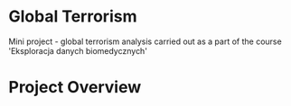 # Global Terrorism
 Mini project - global terrorism analysis carried out as a part of the course 'Eksploracja danych biomedycznych'
 
 # Project Overview
